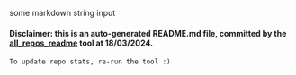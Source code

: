 some markdown string input
#### Disclaimer: this is an auto-generated README.md file, committed by the [all_repos_readme](https://github.com/uryyakir/all-repos-readme) tool at 18/03/2024.
    To update repo stats, re-run the tool :)